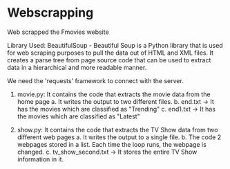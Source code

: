 # Webscrapping
Web scrapped the Fmovies website

Library Used:
BeautifulSoup - Beautiful Soup is a Python library that is used for web scraping purposes to pull the data out of HTML and XML files. It creates a parse tree from page source code that can be used to extract data in a hierarchical and more readable manner.

We need the 'requests' framework to connect with the server.

1. movie.py: It contains the code that extracts the movie data from the home page
  a. It writes the output to two different files.
  b. end.txt -> It has the movies which are classified as "Trending"
  c. end1.txt -> It has the movies which are classified as "Latest"

2. show.py: It contains the code that extracts the TV Show data from two different web pages
  a. It writes the output to a single file.
  b. The code 2 webpages stored in a list. Each time the loop runs, the webpage is changed.
  c. tv_show_second.txt -> It stores the entire TV Show information in it.
